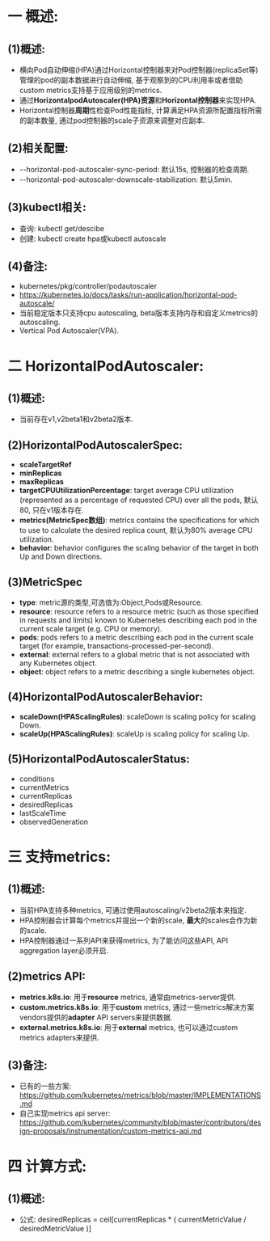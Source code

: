 # 一 概述:
## (1)概述:
- 横向Pod自动伸缩(HPA)通过Horizontal控制器来对Pod控制器(replicaSet等)管理的pod的副本数据进行自动伸缩, 基于观察到的CPU利用率或者借助custom metrics支持基于应用级别的metrics.
- 通过**HorizontalpodAutoscaler(HPA)资源**和**Horizontal控制器**来实现HPA.
- Horizontal控制器**周期**性检查Pod性能指标, 计算满足HPA资源所配置指标所需的副本数量, 通过pod控制器的scale子资源来调整对应副本.

## (2)相关配置:
- --horizontal-pod-autoscaler-sync-period: 默认15s, 控制器的检查周期.
- --horizontal-pod-autoscaler-downscale-stabilization: 默认5min.

## (3)kubectl相关:
- 查询: kubectl get/descibe
- 创建: kubectl create hpa或kubectl autoscale

## (4)备注:
- kubernetes/pkg/controller/podautoscaler
- https://kubernetes.io/docs/tasks/run-application/horizontal-pod-autoscale/
- 当前稳定版本只支持cpu autoscaling, beta版本支持内存和自定义metrics的autoscaling.
- Vertical Pod Autoscaler(VPA).

# 二 HorizontalPodAutoscaler:
## (1)概述:
- 当前存在v1,v2beta1和v2beta2版本.

## (2)HorizontalPodAutoscalerSpec:
- **scaleTargetRef**
- **minReplicas**
- **maxReplicas**
- **targetCPUUtilizationPercentage**: target average CPU utilization (represented as a percentage of requested CPU) over all the pods, 默认80, 只在v1版本存在.
- **metrics(MetricSpec数组)**: metrics contains the specifications for which to use to calculate the desired replica count, 默认为80% average CPU utilization.
- **behavior**: behavior configures the scaling behavior of the target in both Up and Down directions.

## (3)MetricSpec
- **type**: metric源的类型,可选值为:Object,Pods或Resource.
- **resource**: resource refers to a resource metric (such as those specified in requests and limits) known to Kubernetes describing each pod in the current scale target (e.g. CPU or memory).
- **pods**: pods refers to a metric describing each pod in the current scale target (for example, transactions-processed-per-second).
- **external**: external refers to a global metric that is not associated with any Kubernetes object. 
- **object**: object refers to a metric describing a single kubernetes object.

## (4)HorizontalPodAutoscalerBehavior:
- **scaleDown(HPAScalingRules)**: scaleDown is scaling policy for scaling Down.
- **scaleUp(HPAScalingRules)**: scaleUp is scaling policy for scaling Up.

## (5)HorizontalPodAutoscalerStatus:
- conditions
- currentMetrics
- currentReplicas
- desiredReplicas
- lastScaleTime
- observedGeneration

# 三 支持metrics:
## (1)概述:
- 当前HPA支持多种metrics, 可通过使用autoscaling/v2beta2版本来指定.
- HPA控制器会计算每个metrics并提出一个新的scale, **最大**的scales会作为新的scale.
- HPA控制器通过一系列API来获得metrics, 为了能访问这些API, API aggregation layer必须开启.

## (2)metrics API:
- **metrics.k8s.io**: 用于**resource** metrics, 通常由metrics-server提供.
- **custom.metrics.k8s.io**: 用于**custom** metrics, 通过一些metrics解决方案vendors提供的**adapter** API servers来提供数据.
- **external.metrics.k8s.io**: 用于**external** metrics, 也可以通过custom metrics adapters来提供.

## (3)备注:
- 已有的一些方案: https://github.com/kubernetes/metrics/blob/master/IMPLEMENTATIONS.md
- 自己实现metrics api server: https://github.com/kubernetes/community/blob/master/contributors/design-proposals/instrumentation/custom-metrics-api.md

# 四 计算方式:
## (1)概述:
- 公式: desiredReplicas = ceil[currentReplicas * ( currentMetricValue / desiredMetricValue )]
